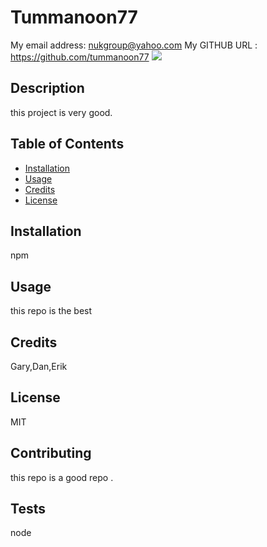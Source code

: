 

# Tummanoon77
My email address: nukgroup@yahoo.com
My GITHUB URL : https://github.com/tummanoon77
![](https://img.shields.io/github/followers/tummanoon77?style=social)

## Description
this project is very good.

## Table of Contents
* [Installation](#installation)
* [Usage](#usage)
* [Credits](#credits)
* [License](#license)

## Installation
npm

## Usage 
this repo is the best
## Credits
Gary,Dan,Erik
## License
MIT
## Contributing
this repo is a good repo .
## Tests
node

